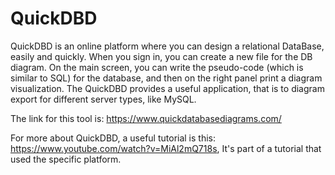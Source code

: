 # QuickDBD
QuickDBD is an online platform where you can design a relational DataBase, easily and quickly. When you sign in, you can create a new file for the DB diagram.  On the main screen, you can write the pseudo-code (which is similar to SQL) for the database, and then on the right panel print a diagram visualization. The QuickDBD provides a useful application, that is to diagram export for different server types, like MySQL. 

The link for this tool is: https://www.quickdatabasediagrams.com/

For more about QuickDBD, a useful tutorial is this: https://www.youtube.com/watch?v=MiAl2mQ718s, It's part of a tutorial that used the specific platform. 
